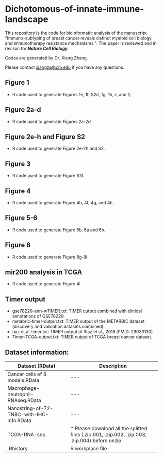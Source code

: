 # Dichotomous-of-innate-immune-landscape
This repository is the code for bioinformatic analysis of the manuscript "Immuno-subtyping of breast cancer reveals distinct myeloid cell biology and immunotherapy resistance mechanisms ". The paper is reviewed and in revison for ***Nature Cell Biology***.

Codes are generated by Dr. Xiang Zhang.

Please contact xiangz@bcm.edu if you have any questions.

## Figure 1

* R code used to generate Figures 1e, 1f, S2d, 1g, 1h, ii, and 1j

## Figure 2a-d

* R code used to generate Figures 2a-2d

## Figure 2e-h and Figure S2

* R code used to generate Figure 2e-2h and S2.

## Figure 3

* R code used to generate Figure S3f.

## Figure 4

* R code used to generate Figure 4b, 4f, 4g, and 4h.

## Figure 5-6

* R code used to generate Figure 5b, 6a and 6b.

## Figure 8

* R code used to generate Figure 8g-8i.

## mir200 analysis in TCGA

* R code used to generate Figure 4i

## Timer output

* gse78220-ann-wTIMER.txt: TIMER output combined with clinical annotations of GSE78220.
* metabric-timer-output.txt: TIMER output of the METARBIC dataset (discovery and validation datasets combined).
* riaz et al-timer.txt: TIMER output of Riaz et al., 2016 (PMID: 29033130)
* Timer-TCGA-output.txt: TIMER output of TCGA breast cancer dataset.


## Dataset information:
| Dataset (RData) | Description |
| --- | --- |
| Cancer cells of 8 models.RData | --- |
| Macrophage-neutrophil-RNAseq.RData| --- |
| Nanostring-of-72-TNBC-with-IHC-info.RData | --- |
| TCGA-RNA-seq| * Please download all the splitted files (.zip.001, .zip.002, .zip.003, .zip.004) before unzip  |
| .Rhistory | R workplace file| 
